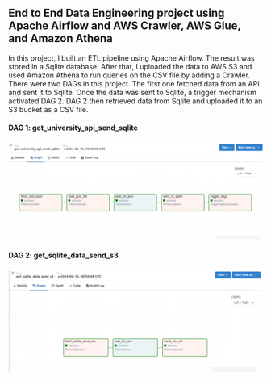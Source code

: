 ## End to End Data Engineering project using Apache Airflow and AWS Crawler, AWS Glue, and Amazon Athena

In this project, I built an ETL pipeline using Apache Airflow. The result was stored in a Sqlite database. After that, I uploaded the data to AWS S3 and used Amazon Athena to run queries on the CSV file by adding a Crawler. There were two DAGs in this project. The first one fetched data from an API and sent it to Sqlite. Once the data was sent to Sqlite, a trigger mechanism activated DAG 2. DAG 2 then retrieved data from Sqlite and uploaded it to an S3 bucket as a CSV file.

#### DAG 1: get_university_api_send_sqlite

![alt text](image-1.png)

#### DAG 2: get_sqlite_data_send_s3

![alt text](image-2.png)
